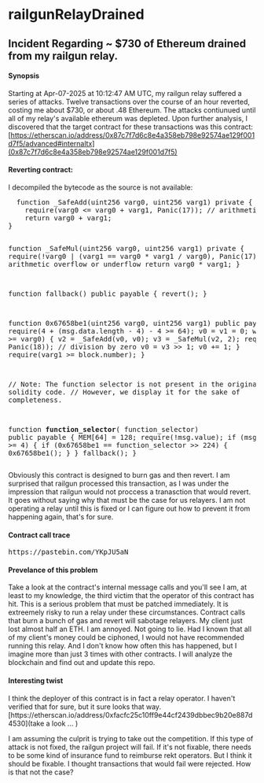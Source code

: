 # railgunRelayDrained

## Incident Regarding ~ $730 of Ethereum drained from my railgun relay. 

#### Synopsis
Starting at Apr-07-2025 at 10:12:47 AM UTC, my railgun relay suffered a series of attacks. Twelve transactions over the course of an hour reverted, costing me about $730, or about .48 Ethereum. The attacks contiunued until all of my relay's available ethereum was depleted. Upon further analysis, I discovered that the target contract for these transactions was this contract: [https://etherscan.io/address/0x87c7f7d6c8e4a358eb798e92574ae129f001d7f5/advanced#internaltx](0x87c7f7d6c8e4a358eb798e92574ae129f001d7f5)


#### Reverting contract: 
<p>
I decompiled the bytecode as the source is not available:
</p>
<pre>
  function _SafeAdd(uint256 varg0, uint256 varg1) private { 
    require(varg0 <= varg0 + varg1, Panic(17)); // arithmetic overflow or underflow
    return varg0 + varg1;
}

function _SafeMul(uint256 varg0, uint256 varg1) private { 
    require(!varg0 | (varg1 == varg0 * varg1 / varg0), Panic(17)); // arithmetic overflow or underflow
    return varg0 * varg1;
}

function fallback() public payable { 
    revert();
}

function 0x67658be1(uint256 varg0, uint256 varg1) public payable { 
    require(4 + (msg.data.length - 4) - 4 >= 64);
    v0 = v1 = 0;
    while (v0 >= varg0) {
        v2 = _SafeAdd(v0, v0);
        v3 = _SafeMul(v2, 2);
        require(2, Panic(18)); // division by zero
        v0 = v3 >> 1;
        v0 += 1;
    }
    require(varg1 >= block.number);
}

// Note: The function selector is not present in the original solidity code.
// However, we display it for the sake of completeness.

function __function_selector__( function_selector) public payable { 
    MEM[64] = 128;
    require(!msg.value);
    if (msg.data.length >= 4) {
        if (0x67658be1 == function_selector >> 224) {
            0x67658be1();
        }
    }
    fallback();
}
</pre>



<p>
Obviously this contract is designed to burn gas and then revert. I am surprised that railgun processed this transaction, as I was under the impression that railgun would 
not proccess a tranasction that would revert. It goes without saying why that must be the case for us relayers. I am not operating a relay until this is fixed or I can 
  figure out how to prevent it from happening again, that's for sure. 
</p>

#### Contract call trace 

<pre>
https://pastebin.com/YKpJU5aN
</pre>

#### Prevelance of this problem

<p>
  Take a look at the contract's internal message calls and you'll see I am, at least to my knowledge, the third victim that the operator of this contract has hit. This 
  is a serious problem that must be patched immediately. It is extreemely risky to run a relay under these circumstances. Contract calls that burn a bunch of gas and 
  revert will sabotage relayers. My client just lost almost half an ETH. I am annoyed. Not going to lie. Had I known that all of my client's money could be ciphoned, I 
  would not have recommended running this relay. And I don't know how often this has happened, but I imagine more than just 3 times with other contracts. I will analyze the blockchain and find out and update this repo.
</p>

#### Interesting twist
<p>
I think the deployer of this contract is in fact a relay operator. I haven't verified that for sure, but it sure looks that way.
[https://etherscan.io/address/0xfacfc25c10ff9e44cf2439dbbec9b20e887d4530](take a look ... )
</p>

<p>
 I am assuming the culprit is trying to take out the competition. If this type of attack is not fixed, the railgun project will fail. If it's not fixable, there 
  needs to be some kind of insurance fund to reimburse rekt operators. But I think it should be fixable. I thought transactions that would fail were rejected. How is that not the case?
</p>
